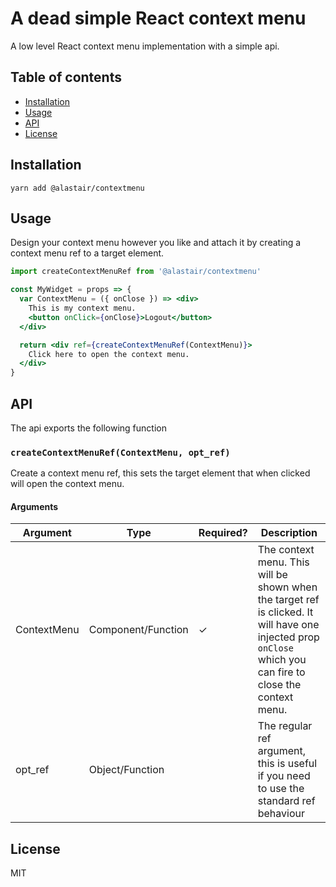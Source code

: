 
# A dead simple React context menu

A low level React context menu implementation with a simple api.

## Table of contents

 - [Installation](#installation)
 - [Usage](#usage)
 - [API](#api)
 - [License](#license)

## Installation

```
yarn add @alastair/contextmenu
```

## Usage

Design your context menu however you like and attach it by creating a context menu ref to a target element.

```jsx
import createContextMenuRef from '@alastair/contextmenu'

const MyWidget = props => {
  var ContextMenu = ({ onClose }) => <div>
    This is my context menu.
    <button onClick={onClose}>Logout</button>
  </div>

  return <div ref={createContextMenuRef(ContextMenu)}>
    Click here to open the context menu.
  </div>
}
```

## API

The api exports the following function

### `createContextMenuRef(ContextMenu, opt_ref)`
Create a context menu ref, this sets the target element that when clicked will
open the context menu.

#### Arguments

| Argument     | Type               | Required? | Description                                                                                                                                                 |
|--------------|--------------------|-----------|-------------------------------------------------------------------------------------------------------------------------------------------------------------|
| ContextMenu  | Component/Function | ✓         | The context menu. This will be shown when the target ref is clicked. It will have one injected prop `onClose` which you can fire to close the context menu. |
| opt_ref      | Object/Function    |           | The regular ref argument, this is useful if you need to use the standard ref behaviour                                                                      |

## License

MIT